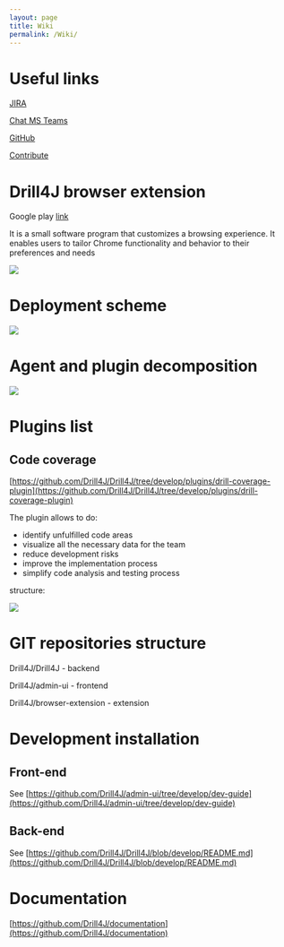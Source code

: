 ```yaml
---
layout: page
title: Wiki
permalink: /Wiki/
---
```


# Useful links

[JIRA](https://jiraeu.epam.com/projects/EPMDJ/summary)

[Chat MS Teams](https://teams.microsoft.com/l/team/19%3a193e223ed7f7454ab21c44b0f607b02f%40thread.skype/conversations?groupId=8864428e-aa21-4db2-9010-e929b8ac92b3&tenantId=b41b72d0-4e9f-4c26-8a69-f949f367c91d)

[GitHub](https://github.com/Drill4J)

[Contribute](https://contribute.epam.com/products/136)

# Drill4J browser extension
Google play [link](https://chrome.google.com/webstore/detail/drill4j-browser-extension/lhlkfdlgddnmbhhlcopcliflikibeplm?hl=ru)

It is a small software program that customizes a browsing experience. It enables users to tailor Chrome functionality and behavior to their preferences and needs

![](https://user-images.githubusercontent.com/45354520/59715780-41f82880-921d-11e9-8727-bbf6d1c2ff94.png)


# Deployment scheme
![](https://user-images.githubusercontent.com/45354520/59715411-715a6580-921c-11e9-85a9-ccf98ae337d1.png)


# Agent and plugin decomposition
![](https://user-images.githubusercontent.com/45354520/59715781-41f82880-921d-11e9-8fa9-16ee969b06ec.png)



# Plugins list
## Code coverage
[https://github.com/Drill4J/Drill4J/tree/develop/plugins/drill-coverage-plugin](https://github.com/Drill4J/Drill4J/tree/develop/plugins/drill-coverage-plugin)

The plugin allows to do:

* identify unfulfilled code areas
* visualize all the necessary data for the team
* reduce development risks
* improve the implementation process
* simplify code analysis and testing process

structure: 

![](https://user-images.githubusercontent.com/45354520/59715782-41f82880-921d-11e9-88ca-6921ddff47c2.png)

# GIT repositories structure


Drill4J/Drill4J - backend

Drill4J/admin-ui - frontend

Drill4J/browser-extension - extension


# Development installation

## Front-end
See [https://github.com/Drill4J/admin-ui/tree/develop/dev-guide](https://github.com/Drill4J/admin-ui/tree/develop/dev-guide)


## Back-end
See [https://github.com/Drill4J/Drill4J/blob/develop/README.md](https://github.com/Drill4J/Drill4J/blob/develop/README.md)

# Documentation
[https://github.com/Drill4J/documentation](https://github.com/Drill4J/documentation)
